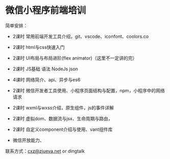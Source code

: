 # 微信小程序前端培训





简单安排：

- 2课时 常用前端开发工具介绍，git、vscode、iconfont、coolors.co  
- 2课时 html与css快速入门 
- 2课时 UI布局与布局进阶(flex animator)（这里不一定讲的完）
- 2课时 JS基础 语法 NodeJs  json
- 4课时 网络简介、api、异步与es6
- 2课时 微信开发者工具使用、小程序页面结构与配置，npm，小程序中的网络请求
- 2课时 wxml与wxss介绍，原生组件，js的事件详解
- 2课时 虚拟dom、数据流与jsx、生命周期与路由，
- 2课时 自定义component介绍与使用、vant组件库

- 微信开放能力、



联系方式：cxz@zjueva.net or dingtalk